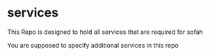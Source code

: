 # services
This Repo is designed to hold all services that are required for sofah

You are supposed to specify additional services in this repo